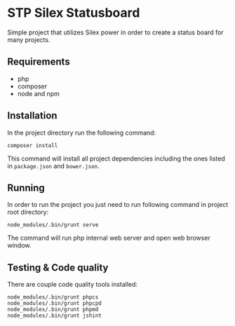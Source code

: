 # STP Silex Statusboard

Simple project that utilizes Silex power in order to create a status board for many projects.

## Requirements

- php
- composer
- node and npm

## Installation

In the project directory run the following command:

```
composer install
```

This command will install all project dependencies including the ones listed in `package.json` and `bower.json`.

## Running

In order to run the project you just need to run following command in project root directory:

```
node_modules/.bin/grunt serve
```

The command will run php internal web server and open web browser window.

## Testing & Code quality

There are couple code quality tools installed:

```
node_modules/.bin/grunt phpcs
node_modules/.bin/grunt phpcpd
node_modules/.bin/grunt phpmd
node_modules/.bin/grunt jshint
```

